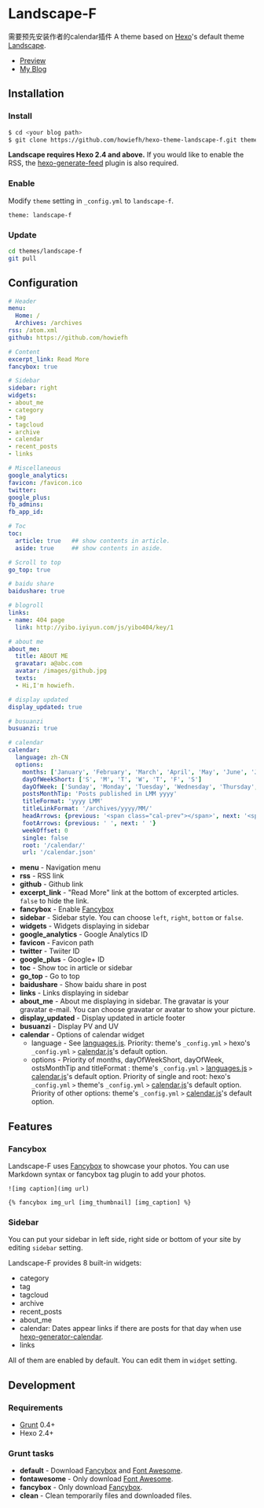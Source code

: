 # Landscape-F

需要预先安装作者的calendar插件
A theme based on [Hexo]'s default theme [Landscape].

- [Preview](http://howiefh.github.io/hexo-theme-landscape-f/)
- [My Blog](http://howiefh.github.io/2014/04/20/hexo-optimize-and-my-theme-landscape-f/)

## Installation

### Install

``` bash
$ cd <your blog path>
$ git clone https://github.com/howiefh/hexo-theme-landscape-f.git themes/landscape-f
```

**Landscape requires Hexo 2.4 and above.** If you would like to enable the RSS, the [hexo-generate-feed] plugin is also required.

### Enable

Modify `theme` setting in `_config.yml` to `landscape-f`.

```
theme: landscape-f
```

### Update

``` bash
cd themes/landscape-f
git pull
```

## Configuration

``` yml
# Header
menu:
  Home: /
  Archives: /archives
rss: /atom.xml
github: https://github.com/howiefh

# Content
excerpt_link: Read More
fancybox: true

# Sidebar
sidebar: right
widgets:
- about_me
- category
- tag
- tagcloud
- archive
- calendar
- recent_posts
- links

# Miscellaneous
google_analytics:
favicon: /favicon.ico
twitter:
google_plus:
fb_admins:
fb_app_id:

# Toc
toc:
  article: true   ## show contents in article.
  aside: true     ## show contents in aside.

# Scroll to top
go_top: true

# baidu share
baidushare: true

# blogroll
links:
- name: 404 page
  link: http://yibo.iyiyun.com/js/yibo404/key/1

# about me
about_me:
  title: ABOUT ME
  gravatar: a@abc.com
  avatar: /images/github.jpg
  texts:
  - Hi,I'm howiefh.

# display updated
display_updated: true

# busuanzi
busuanzi: true

# calendar
calendar:
  language: zh-CN
  options:
    months: ['January', 'February', 'March', 'April', 'May', 'June', 'July', 'August', 'September', 'October', 'November', 'December']
    dayOfWeekShort: ['S', 'M', 'T', 'W', 'T', 'F', 'S']
    dayOfWeek: ['Sunday', 'Monday', 'Tuesday', 'Wednesday', 'Thursday', 'Friday', 'Saturday']
    postsMonthTip: 'Posts published in LMM yyyy'
    titleFormat: 'yyyy LMM'
    titleLinkFormat: '/archives/yyyy/MM/'
    headArrows: {previous: '<span class="cal-prev"></span>', next: '<span class="cal-next"></span>'}
    footArrows: {previous: ' ', next: ' '}
    weekOffset: 0
    single: false
    root: '/calendar/'
    url: '/calendar.json'
```

- **menu** - Navigation menu
- **rss** - RSS link
- **github** - Github link
- **excerpt_link** - "Read More" link at the bottom of excerpted articles. `false` to hide the link.
- **fancybox** - Enable [Fancybox]
- **sidebar** - Sidebar style. You can choose `left`, `right`, `bottom` or `false`.
- **widgets** - Widgets displaying in sidebar
- **google_analytics** - Google Analytics ID
- **favicon** - Favicon path
- **twitter** - Twiiter ID
- **google_plus** - Google+ ID
- **toc** - Show toc in article or sidebar
- **go_top** - Go to top
- **baidushare** - Show baidu share in post
- **links** - Links displaying in sidebar
- **about_me** - About me displaying in sidebar. The gravatar is your gravatar e-mail. You can choose gravatar or avatar to show your picture.
- **display_updated** - Display updated in article footer
- **busuanzi** - Display PV and UV
- **calendar** - Options of calendar widget
    - language - See [languages.js]. Priority: theme's `_config.yml` `>` hexo's `_config.yml` `>` [calendar.js]'s default option.
    - options - Priority of months, dayOfWeekShort, dayOfWeek, ostsMonthTip and titleFormat : theme's `_config.yml` `>` [languages.js] `>` [calendar.js]'s default option. Priority of single and root: hexo's `_config.yml` `>` theme's `_config.yml` `>` [calendar.js]'s default option. Priority of other options: theme's `_config.yml` `>` [calendar.js]'s default option.

## Features

### Fancybox

Landscape-F uses [Fancybox] to showcase your photos. You can use Markdown syntax or fancybox tag plugin to add your photos.

```
![img caption](img url)

{% fancybox img_url [img_thumbnail] [img_caption] %}
```

### Sidebar

You can put your sidebar in left side, right side or bottom of your site by editing `sidebar` setting.

Landscape-F provides 8 built-in widgets:

- category
- tag
- tagcloud
- archive
- recent_posts
- about_me
- calendar: Dates appear links if there are posts for that day when use [hexo-generator-calendar].
- links

All of them are enabled by default. You can edit them in `widget` setting.

## Development

### Requirements

- [Grunt] 0.4+
- Hexo 2.4+

### Grunt tasks

- **default** - Download [Fancybox] and [Font Awesome].
- **fontawesome** - Only download [Font Awesome].
- **fancybox** - Only download [Fancybox].
- **clean** - Clean temporarily files and downloaded files.

[Hexo]: https://hexo.io/
[Fancybox]: http://fancyapps.com/fancybox/
[Font Awesome]: http://fontawesome.io/
[Grunt]: http://gruntjs.com/
[hexo-generate-feed]: https://github.com/hexojs/hexo-generator-feed
[Landscape]: https://github.com/hexojs/hexo-theme-landscape
[hexo-generator-calendar]: https://github.com/howiefh/hexo-generator-calendar
[languages.js]:https://github.com/howiefh/hexo-theme-landscape-f/blob/master/source/js/languages.js
[calendar.js]:https://github.com/howiefh/hexo-theme-landscape-f/blob/master/source/js/calendar.js
